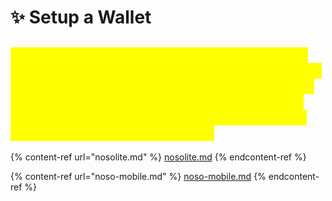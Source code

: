 # ✨ Setup a Wallet

## <mark style="color:yellow;">Your wallet is software that stores your private keys, public keys, and public addresses, lets you send and receive Noso coins, and also acts as a personal ledger of balances and transactions. There are several types of wallets you can use including Nosolite, Nosomobile.</mark>

{% content-ref url="nosolite.md" %}
[nosolite.md](nosolite.md)
{% endcontent-ref %}

{% content-ref url="noso-mobile.md" %}
[noso-mobile.md](noso-mobile.md)
{% endcontent-ref %}
